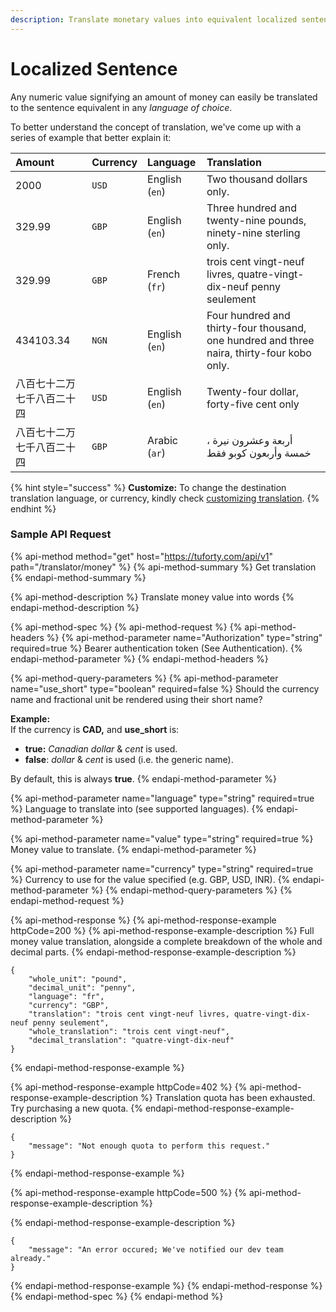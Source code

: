 ```yaml
---
description: Translate monetary values into equivalent localized sentence.
---
```


# Localized Sentence

Any numeric value signifying an amount of money can easily be translated to the sentence equivalent in any _language of choice_.

To better understand the concept of translation, we've come up with a series of example that better explain it:

| Amount | Currency | Language | Translation |
| :--- | :--- | :--- | :--- |
| 2000 | `USD`  | English \(`en`\) | Two thousand dollars only. |
| 329.99 | `GBP`  | English \(`en`\) | Three hundred and twenty-nine pounds, ninety-nine sterling only. |
| 329.99 | `GBP` | French \(`fr`\) | trois cent vingt-neuf livres, quatre-vingt-dix-neuf penny seulement |
| 434103.34 | `NGN` | English \(`en`\) | Four hundred and thirty-four thousand, one hundred and three naira, thirty-four kobo only. |
| 八百七十二万七千八百二十四 | `USD` | English \(`en`\) | Twenty-four dollar, forty-five cent only |
| 八百七十二万七千八百二十四 | `GBP` | Arabic \(`ar`\) | أربعة وعشرون نيرة ، خمسة وأربعون كوبو فقط |

{% hint style="success" %}
**Customize:** To change the destination translation language, or currency, kindly check [customizing translation](customizing-translation.md).
{% endhint %}

### Sample API Request

{% api-method method="get" host="https://tuforty.com/api/v1" path="/translator/money" %}
{% api-method-summary %}
Get translation
{% endapi-method-summary %}

{% api-method-description %}
Translate money value into words
{% endapi-method-description %}

{% api-method-spec %}
{% api-method-request %}
{% api-method-headers %}
{% api-method-parameter name="Authorization" type="string" required=true %}
Bearer authentication token \(See Authentication\).
{% endapi-method-parameter %}
{% endapi-method-headers %}

{% api-method-query-parameters %}
{% api-method-parameter name="use\_short" type="boolean" required=false %}
Should the currency name and fractional unit be rendered using their short name?  
  
**Example:**  
If the currency is **CAD,** and **use\_short** is:  
- **true:** _Canadian dollar_  & _cent_ is used.  
- **false**: _dollar_  & _cent_ is used \(i.e. the generic name\).  
  
By default, this is always **true**.
{% endapi-method-parameter %}

{% api-method-parameter name="language" type="string" required=true %}
Language to translate into \(see supported languages\).
{% endapi-method-parameter %}

{% api-method-parameter name="value" type="string" required=true %}
Money value to translate.
{% endapi-method-parameter %}

{% api-method-parameter name="currency" type="string" required=true %}
Currency to use for the value specified \(e.g. GBP, USD, INR\).
{% endapi-method-parameter %}
{% endapi-method-query-parameters %}
{% endapi-method-request %}

{% api-method-response %}
{% api-method-response-example httpCode=200 %}
{% api-method-response-example-description %}
Full money value translation, alongside a complete breakdown of the whole and decimal parts.
{% endapi-method-response-example-description %}

```
{
    "whole_unit": "pound",
    "decimal_unit": "penny",
    "language": "fr",
    "currency": "GBP",
    "translation": "trois cent vingt-neuf livres, quatre-vingt-dix-neuf penny seulement",
    "whole_translation": "trois cent vingt-neuf",
    "decimal_translation": "quatre-vingt-dix-neuf"
}
```
{% endapi-method-response-example %}

{% api-method-response-example httpCode=402 %}
{% api-method-response-example-description %}
Translation quota has been exhausted. Try purchasing a new quota.
{% endapi-method-response-example-description %}

```
{
    "message": "Not enough quota to perform this request."  
}
```
{% endapi-method-response-example %}

{% api-method-response-example httpCode=500 %}
{% api-method-response-example-description %}

{% endapi-method-response-example-description %}

```
{
    "message": "An error occured; We've notified our dev team already."
}
```
{% endapi-method-response-example %}
{% endapi-method-response %}
{% endapi-method-spec %}
{% endapi-method %}



